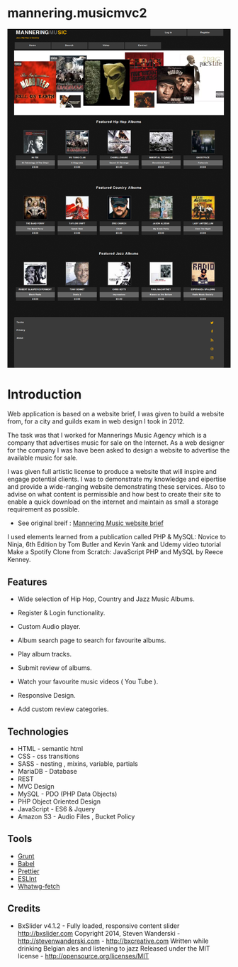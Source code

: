 # mannering.musicmvc2

![mannering](/mannering-raythompsonwebdev-co-uk.png)

# Introduction

Web application is based on a website brief, I was given to build a website from, for a city and guilds exam in web design I took in 2012. 

The task was that I worked for Mannerings Music Agency which is a company that advertises music for sale on the lnternet. As a web designer for the company I was have been asked to design a website to advertise the available music for sale.

I was given full artistic license to produce a website that will inspire and engage potential clients. I was to demonstrate my knowledge and eipertise and provide a wide-ranging website demonstrating these services. Also to advise on what content is permissible and how best to create their site to enable a quick download on the internet and maintain as small a storage requirement as possible.

- See original breif : [Mannering Music website brief](https://drive.google.com/open?id=14Z8BsNeYcWYpNKrLcfuaaSGXHunisyA3)

I used elements learned from a publication called PHP & MySQL: Novice to Ninja, 6th Edition by Tom Butler and Kevin Yank and Udemy video tutorial Make a Spotify Clone from Scratch: JavaScript PHP and MySQL by Reece Kenney.

## Features

- Wide selection of Hip Hop, Country and Jazz Music Albums.

- Register & Login functionality.

- Custom Audio player.

- Album search page to search for favourite albums.

- Play album tracks.

- Submit review of albums.

- Watch your favourite music videos ( You Tube ).

- Responsive Design.

- Add custom review categories.

## Technologies

- HTML - semantic html
- CSS -  css transitions
- SASS - nesting , mixins, variable, partials
- MariaDB - Database 
- REST
- MVC Design
- MySQL - PDO (PHP Data Objects)
- PHP Object Oriented Design
- JavaScript - ES6 & Jquery
- Amazon S3 - Audio Files , Bucket Policy


## Tools

- [Grunt](https://gruntjs.com/) 
- [Babel](https://babeljs.io/)
- [Prettier](https://prettier.io/)
- [ESLInt](https://eslint.org/)
- [Whatwg-fetch](https://www.npmjs.com/package/whatwg-fetch)



## Credits

- BxSlider v4.1.2 - Fully loaded, responsive content slider http://bxslider.com Copyright 2014, Steven Wanderski - http://stevenwanderski.com - http://bxcreative.com Written while drinking Belgian ales and listening to jazz Released under the MIT license - http://opensource.org/licenses/MIT
